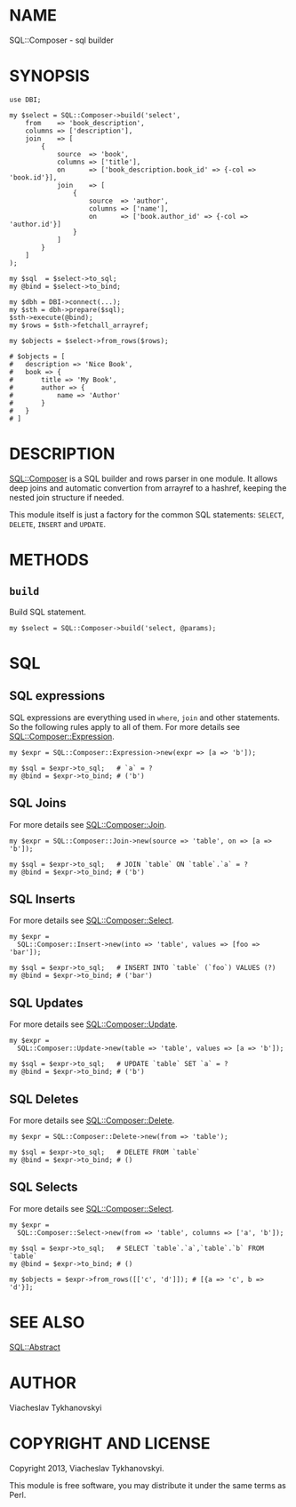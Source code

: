 # NAME

SQL::Composer - sql builder

# SYNOPSIS

    use DBI;

    my $select = SQL::Composer->build('select',
        from    => 'book_description',
        columns => ['description'],
        join    => [
            {
                source  => 'book',
                columns => ['title'],
                on      => ['book_description.book_id' => {-col => 'book.id'}],
                join    => [
                    {
                        source  => 'author',
                        columns => ['name'],
                        on      => ['book.author_id' => {-col => 'author.id'}]
                    }
                ]
            }
        ]
    );

    my $sql  = $select->to_sql;
    my @bind = $select->to_bind;

    my $dbh = DBI->connect(...);
    my $sth = dbh->prepare($sql);
    $sth->execute(@bind);
    my $rows = $sth->fetchall_arrayref;

    my $objects = $select->from_rows($rows);

    # $objects = [
    #   description => 'Nice Book',
    #   book => {
    #       title => 'My Book',
    #       author => {
    #           name => 'Author'
    #       }
    #   }
    # ]

# DESCRIPTION

[SQL::Composer](http://search.cpan.org/perldoc?SQL::Composer) is a SQL builder and rows parser in one module. It allows deep
joins and automatic convertion from arrayref to a hashref, keeping the nested
join structure if needed.

This module itself is just a factory for the common SQL statements: `SELECT`,
`DELETE`, `INSERT` and `UPDATE`.

# METHODS

## `build`

Build SQL statement.

    my $select = SQL::Composer->build('select, @params);

# SQL

## SQL expressions

SQL expressions are everything used in `where`, `join` and other statements.
So the following rules apply to all of them. For more details see
[SQL::Composer::Expression](http://search.cpan.org/perldoc?SQL::Composer::Expression).

    my $expr = SQL::Composer::Expression->new(expr => [a => 'b']);

    my $sql = $expr->to_sql;   # `a` = ?
    my @bind = $expr->to_bind; # ('b')

## SQL Joins

For more details see [SQL::Composer::Join](http://search.cpan.org/perldoc?SQL::Composer::Join).

    my $expr = SQL::Composer::Join->new(source => 'table', on => [a => 'b']);

    my $sql = $expr->to_sql;   # JOIN `table` ON `table`.`a` = ?
    my @bind = $expr->to_bind; # ('b')

## SQL Inserts

For more details see [SQL::Composer::Select](http://search.cpan.org/perldoc?SQL::Composer::Select).

    my $expr =
      SQL::Composer::Insert->new(into => 'table', values => [foo => 'bar']);

    my $sql = $expr->to_sql;   # INSERT INTO `table` (`foo`) VALUES (?)
    my @bind = $expr->to_bind; # ('bar')

## SQL Updates

For more details see [SQL::Composer::Update](http://search.cpan.org/perldoc?SQL::Composer::Update).

    my $expr =
      SQL::Composer::Update->new(table => 'table', values => [a => 'b']);

    my $sql = $expr->to_sql;   # UPDATE `table` SET `a` = ?
    my @bind = $expr->to_bind; # ('b')

## SQL Deletes

For more details see [SQL::Composer::Delete](http://search.cpan.org/perldoc?SQL::Composer::Delete).

    my $expr = SQL::Composer::Delete->new(from => 'table');

    my $sql = $expr->to_sql;   # DELETE FROM `table`
    my @bind = $expr->to_bind; # ()

## SQL Selects

For more details see [SQL::Composer::Select](http://search.cpan.org/perldoc?SQL::Composer::Select).

    my $expr =
      SQL::Composer::Select->new(from => 'table', columns => ['a', 'b']);

    my $sql = $expr->to_sql;   # SELECT `table`.`a`,`table`.`b` FROM `table`
    my @bind = $expr->to_bind; # ()

    my $objects = $expr->from_rows([['c', 'd']]); # [{a => 'c', b => 'd'}];

# SEE ALSO

[SQL::Abstract](http://search.cpan.org/perldoc?SQL::Abstract)

# AUTHOR

Viacheslav Tykhanovskyi

# COPYRIGHT AND LICENSE

Copyright 2013, Viacheslav Tykhanovskyi.

This module is free software, you may distribute it under the same terms as Perl.
